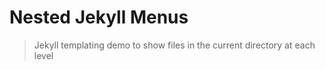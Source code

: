 # Nested Jekyll Menus
> Jekyll templating demo to show files in the current directory at each level 
